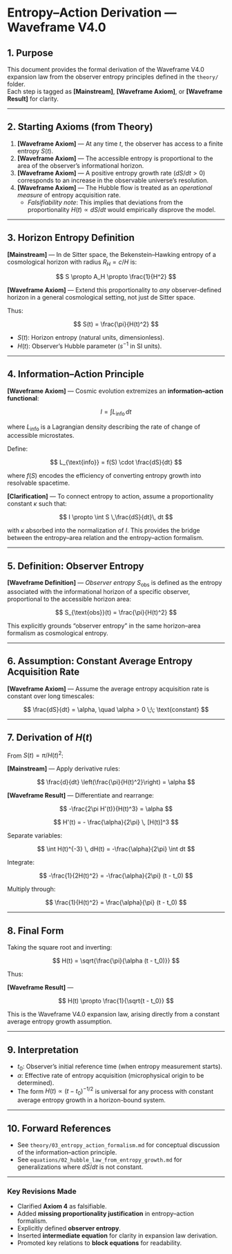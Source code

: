 # Entropy–Action Derivation — Waveframe V4.0

## 1. Purpose
This document provides the formal derivation of the Waveframe V4.0 expansion law from the observer entropy principles defined in the `theory/` folder.  
Each step is tagged as **[Mainstream]**, **[Waveframe Axiom]**, or **[Waveframe Result]** for clarity.

---

## 2. Starting Axioms (from Theory)
1. **[Waveframe Axiom]** — At any time $t$, the observer has access to a finite entropy $S(t)$.  
2. **[Waveframe Axiom]** — The accessible entropy is proportional to the area of the observer’s informational horizon.  
3. **[Waveframe Axiom]** — A positive entropy growth rate $(dS/dt > 0)$ corresponds to an increase in the observable universe’s resolution.  
4. **[Waveframe Axiom]** — The Hubble flow is treated as an *operational measure* of entropy acquisition rate.  
   - *Falsifiability note*: This implies that deviations from the proportionality $H(t) \propto dS/dt$ would empirically disprove the model.  

---

## 3. Horizon Entropy Definition

**[Mainstream]** — In de Sitter space, the Bekenstein–Hawking entropy of a cosmological horizon with radius $R_H = c/H$ is:  

$$
S \propto A_H \propto \frac{1}{H^2}
$$

**[Waveframe Axiom]** — Extend this proportionality to *any* observer-defined horizon in a general cosmological setting, not just de Sitter space.  

Thus:  

$$
S(t) = \frac{\pi}{H(t)^2}
$$

- $S(t)$: Horizon entropy (natural units, dimensionless).  
- $H(t)$: Observer’s Hubble parameter ($s^{-1}$ in SI units).  

---

## 4. Information–Action Principle

**[Waveframe Axiom]** — Cosmic evolution extremizes an **information–action functional**:  

$$
I = \int L_{\text{info}} \, dt
$$

where $L_{\text{info}}$ is a Lagrangian density describing the rate of change of accessible microstates.  

Define:  

$$
L_{\text{info}} = f(S) \cdot \frac{dS}{dt}
$$

where $f(S)$ encodes the efficiency of converting entropy growth into resolvable spacetime.  

**[Clarification]** — To connect entropy to action, assume a proportionality constant $\kappa$ such that:  

$$
I \propto \int S \,\frac{dS}{dt}\, dt
$$

with $\kappa$ absorbed into the normalization of $I$. This provides the bridge between the entropy–area relation and the entropy–action formalism.  

---

## 5. Definition: Observer Entropy

**[Waveframe Definition]** — *Observer entropy* $S_{\text{obs}}$ is defined as the entropy associated with the informational horizon of a specific observer, proportional to the accessible horizon area:  

$$
S_{\text{obs}}(t) = \frac{\pi}{H(t)^2}
$$

This explicitly grounds “observer entropy” in the same horizon–area formalism as cosmological entropy.  

---

## 6. Assumption: Constant Average Entropy Acquisition Rate

**[Waveframe Axiom]** — Assume the average entropy acquisition rate is constant over long timescales:  

$$
\frac{dS}{dt} = \alpha, \quad \alpha > 0 \;\; \text{constant}
$$

---

## 7. Derivation of $H(t)$

From $S(t) = \pi / H(t)^2$:  

**[Mainstream]** — Apply derivative rules:  

$$
\frac{d}{dt} \left(\frac{\pi}{H(t)^2}\right) = \alpha
$$

**[Waveframe Result]** — Differentiate and rearrange:  

$$
-\frac{2\pi H'(t)}{H(t)^3} = \alpha
$$

$$
H'(t) = - \frac{\alpha}{2\pi} \, [H(t)]^3
$$

Separate variables:  

$$
\int H(t)^{-3} \, dH(t) = -\frac{\alpha}{2\pi} \int dt
$$

Integrate:  

$$
-\frac{1}{2H(t)^2} = -\frac{\alpha}{2\pi} (t - t_0)
$$

Multiply through:  

$$
\frac{1}{H(t)^2} = \frac{\alpha}{\pi} (t - t_0)
$$

---

## 8. Final Form

Taking the square root and inverting:  

$$
H(t) = \sqrt{\frac{\pi}{\alpha (t - t_0)}}
$$

Thus:  

**[Waveframe Result]** —  

$$
H(t) \propto \frac{1}{\sqrt{t - t_0}}
$$

This is the Waveframe V4.0 expansion law, arising directly from a constant average entropy growth assumption.  

---

## 9. Interpretation
- $t_0$: Observer’s initial reference time (when entropy measurement starts).  
- $\alpha$: Effective rate of entropy acquisition (microphysical origin to be determined).  
- The form $H(t) \propto (t - t_0)^{-1/2}$ is universal for any process with constant average entropy growth in a horizon-bound system.  

---

## 10. Forward References
- See `theory/03_entropy_action_formalism.md` for conceptual discussion of the information–action principle.  
- See `equations/02_hubble_law_from_entropy_growth.md` for generalizations where $dS/dt$ is not constant.  

---

### Key Revisions Made
- Clarified **Axiom 4** as falsifiable.  
- Added **missing proportionality justification** in entropy–action formalism.  
- Explicitly defined **observer entropy**.  
- Inserted **intermediate equation** for clarity in expansion law derivation.  
- Promoted key relations to **block equations** for readability.  
